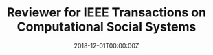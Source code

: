 ---
title: Reviewer for IEEE Transactions on Computational Social Systems

# Talk start and end times.
#   End time can optionally be hidden by prefixing the line with `#`.
date: "2018-12-01T00:00:00Z"
date_end: "2020-08-01"
#all_day: false

authors: []
#tags: []

# Is this a featured talk? (true/false)
featured: false


---